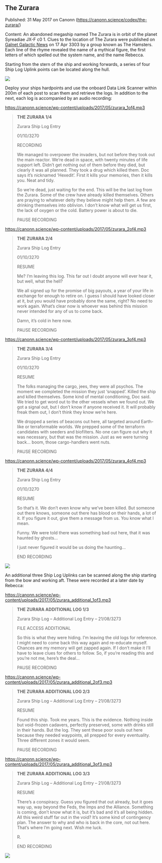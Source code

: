 ## The Zurara

Published: 31 May 2017 on Canonn (https://canonn.science/codex/the-zurara/)

Content: An abandoned megaship named The Zurara is in orbit of the planet Syreadiae JX-F c0 1. Clues to the location of The Zurara were published on [Galnet Galactic News](https://community.elitedangerous.com/en/galnet/17-APR-3303) on 17 Apr 3303 by a group known as The Hamsters. Each line of the rhyme revealed the name of a mythical figure, the first letters of which spelled out the system name, and the name Rebecca.

Starting from the stern of the ship and working forwards, a series of four Ship Log Uplink points can be located along the hull.

[![](https://canonn.science/wp-content/uploads/2017/05/Screenshot_1888-1-1024x576.jpg)](https://canonn.science/wp-content/uploads/2017/05/Screenshot_1888-1.jpg)

Deploy your ships hardpoints and use the onboard Data Link Scanner within 200m of each post to scan them and retrieve the logs. In addition to the next, each log is accompanied by an audio recording:

https://canonn.science/wp-content/uploads/2017/05/zurara_1of4.mp3

> 
> **THE ZURARA 1/4**
> 
> Zurara Ship Log Entry
> 
> 
> 01/10/3270
> 
> 
> RECORDING
> 
> 
> We managed to overpower the invaders, but not before they took out the main reactor. We’re dead in space, with twenty minutes of life support left. Didn’t get nothing out of them before they died, but clearly it was all planned. They took a drug which killed them. Doc says it’s nicknamed ‘Hexedit’. First it kills your memories, then it kills you. Neat and tidy.
> 
> 
> So we’re dead, just waiting for the end. This will be the last log from the Zurara. Some of the crew have already killed themselves. Others are praying to whatever deity they believe might help them. A few are drinking themselves into oblivion. I don’t know what will get us first, the lack of oxygen or the cold. Battery power is about to die.
> 
> 
> PAUSE RECORDING

https://canonn.science/wp-content/uploads/2017/05/zurara_2of4.mp3

> 
> **THE ZURARA 2/4**
> 
> Zurara Ship Log Entry
> 
> 
> 01/10/3270
> 
> 
> RESUME
> 
> 
> Me? I’m leaving this log. This far out I doubt anyone will ever hear it, but well, what the hell?
> 
> 
> We all signed up for the promise of big payouts, a year of your life in exchange for enough to retire on. I guess I should have looked closer at it, but you would have probably done the same, right? No need to work again. What’s clear now is whoever was behind this mission never intended for any of us to come back.
> 
> 
> Damn, it’s cold in here now.
> 
> 
> PAUSE RECORDING

https://canonn.science/wp-content/uploads/2017/05/zurara_3of4.mp3

> 
> **THE ZURARA 3/4**
> 
> Zurara Ship Log Entry
> 
> 
> 01/10/3270
> 
> 
> RESUME
> 
> 
> The folks managing the cargo, jees, they were all psychos. The moment we completed the mission they just ‘snapped’. Killed the ship and killed themselves. Some kind of mental conditioning, Doc said. We tried to get word out to the other vessels when we found out. We got a signal out, but I don’t know if anyone received it. It will probably freak them out, I don’t think they know we’re here.
> 
> 
> We dropped a series of beacons out here, all targeted around Earth-like or terraformable worlds. We prepped some of the terraforrn candidates with seeders and biofilters. No one can figure out why it was necessary, but that was the mission. Just as we were turning back… boom, those cargo-handlers went nuts.
> 
> 
> PAUSE RECORDING

https://canonn.science/wp-content/uploads/2017/05/zurara_4of4.mp3

> 
> **THE ZURARA 4/4**
> 
> Zurara Ship Log Entry
> 
> 
> 01/10/3270
> 
> 
> RESUME
> 
> 
> So that’s it. We don’t even know why we’ve been killed. But someone out there knows, someone out there has blood on their hands, a lot of it. If you figure it out, give them a message from us. You know what l mean.
> 
> 
> Funny. We were told there was something bad out here, that it was haunted by ghosts…
> 
> 
> I just never figured it would be us doing the haunting…
> 
> 
> END RECORDING

[![](https://canonn.science/wp-content/uploads/2017/05/Screenshot_1877-1024x576.jpg)](https://canonn.science/wp-content/uploads/2017/05/Screenshot_1877.jpg)

An additional three Ship Log Uplinks can be scanned along the ship starting from the bow and working aft. These were recorded at a later date by Rebecca:

https://canonn.science/wp-content/uploads/2017/05/zurara_additional_1of3.mp3

> 
> **THE ZURARA ADDITIONAL LOG 1/3**
> 
> Zurara Ship Log – Additional Log Entry – 21/08/3273
> 
> 
> FILE ACCESS ADDITIONAL
> 
> 
> So this is what they were hiding. I’m leaving the old logs for reference. I might need to come back this way again and re-educate myself. Chances are my memory will get zapped again. If I don’t make it I’ll have to leave clues for others to follow. So, if you’re reading this and you’re not me, here’s the deal…
> 
> 
> PAUSE RECORDING

https://canonn.science/wp-content/uploads/2017/05/zurara_additional_2of3.mp3

> 
> **THE ZURARA ADDITIONAL LOG 2/3**
> 
> Zurara Ship Log – Additional Log Entry – 21/08/3273
> 
> 
> RESUME
> 
> 
> Found this ship. Took me years. This is the evidence. Nothing inside but void-frozen cadavers, perfectly preserved, some with drinks still in their hands. But the log. They sent these poor souls out here because they needed waypoints, all prepped for every eventuality. Three different zones it would seem.
> 
> 
> PAUSE RECORDING

https://canonn.science/wp-content/uploads/2017/05/zurara_additional_3of3.mp3

> 
> **THE ZURARA ADDITIONAL LOG 3/3**
> 
> Zurara Ship Log – Additional Log Entry – 21/08/3273
> 
> 
> RESUME
> 
> 
> There’s a conspiracy. Guess you figured that out already, but it goes way up, way beyond the Feds, the Imps and the Alliance. Something is coming, don’t know what it is, but it’s bad and it’s all being hidden. All this weird stuff far out in the void? It’s some kind of contingency plan. The answer to why and who is back in the core, not out here. That’s where l’m going next. Wish me luck.
> 
> 
> R.
> 
> 
> END RECORDING

[![](https://canonn.science/wp-content/uploads/2017/05/Screenshot_1884-1024x576.jpg)](https://canonn.science/wp-content/uploads/2017/05/Screenshot_1884.jpg)
